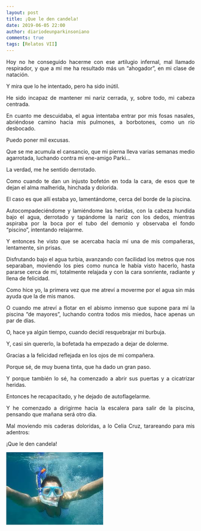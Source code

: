 ```yaml
---
layout: post
title: ¡Que le den candela!
date: 2019-06-05 22:00
author: diariodeunparkinsoniano
comments: true
tags: [Relatos VII]
---
```

<p style="text-align:justify;">Hoy no he conseguido hacerme con ese artilugio infernal, mal llamado respirador, y que a mí me ha resultado más un “ahogador”, en mi clase de natación.</p>
<p style="text-align:justify;">Y mira que lo he intentado, pero ha sido inútil.</p>
<p style="text-align:justify;">He sido incapaz de mantener mi nariz cerrada, y, sobre todo, mi cabeza centrada.</p>
<p style="text-align:justify;">En cuanto me descuidaba, el agua intentaba entrar por mis fosas nasales, abriéndose camino hacia mis pulmones, a borbotones, como un río desbocado.</p>
<p style="text-align:justify;">Puedo poner mil excusas.</p>
<p style="text-align:justify;">Que se me acumula el cansancio, que mi pierna lleva varias semanas medio agarrotada, luchando contra mi ene-amigo Parki…</p>
<p style="text-align:justify;">La verdad, me he sentido derrotado.</p>
<p style="text-align:justify;">Como cuando te dan un injusto bofetón en toda la cara, de esos que te dejan el alma malherida, hinchada y dolorida.</p>
<p style="text-align:justify;">El caso es que allí estaba yo, lamentándome, cerca del borde de la piscina.</p>
<p style="text-align:justify;">Autocompadeciéndome y lamiéndome las heridas, con la cabeza hundida bajo el agua, derrotado y tapándome la nariz con los dedos, mientras aspiraba por la boca por el tubo del demonio y observaba el fondo “piscino”, intentando relajarme.</p>
<p style="text-align:justify;">Y entonces he visto que se acercaba hacía mí una de mis compañeras, lentamente, sin prisas.</p>
<p style="text-align:justify;">Disfrutando bajo el agua turbia, avanzando con facilidad los metros que nos separaban, moviendo los pies como nunca le había visto hacerlo, hasta pararse cerca de mí, totalmente relajada y con la cara sonriente, radiante y llena de felicidad.</p>
<p style="text-align:justify;">Como hice yo, la primera vez que me atreví a moverme por el agua sin más ayuda que la de mis manos.</p>
<p style="text-align:justify;">O cuando me atreví a flotar en el abismo inmenso que supone para mí la piscina “de mayores”, luchando contra todos mis miedos, hace apenas un par de días.</p>
<p style="text-align:justify;">O, hace ya algún tiempo, cuando decidí resquebrajar mi burbuja.</p>
<p style="text-align:justify;">Y, casi sin quererlo, la bofetada ha empezado a dejar de dolerme.</p>
<p style="text-align:justify;">Gracias a la felicidad reflejada en los ojos de mi compañera.</p>
<p style="text-align:justify;">Porque sé, de muy buena tinta, que ha dado un gran paso.</p>
<p style="text-align:justify;">Y porque también lo sé, ha comenzado a abrir sus puertas y a cicatrizar heridas.</p>
<p style="text-align:justify;">Entonces he recapacitado, y he dejado de autoflagelarme.</p>
<p style="text-align:justify;">Y he comenzado a dirigirme hacia la escalera para salir de la piscina, pensando que mañana será otro día.</p>
<p style="text-align:justify;">Mal moviendo mis caderas doloridas, a lo Celia Cruz, tarareando para mis adentros:</p>
<p style="text-align:justify;">¡Que le den candela!</p>
<p style="text-align:justify;"><img class="img-fluid"  clasXs=" size-full wp-image-864 aligncenter" src="/assets/images/2019/06/que-le-den-candela.jpg" alt="que le den candela" width="259" height="194" /></p>
